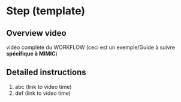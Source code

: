 # Step (template)

## Overview video

vidéo complète du WORKFLOW (ceci est un exemple/Guide à suivre **spécifique à MIMIC**)

## Detailed instructions

1. abc (link to video time)
2. def (link to video time)

